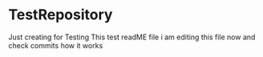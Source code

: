# TestRepository
Just creating for Testing
This test readME file i am editing this file now and check commits how it works
